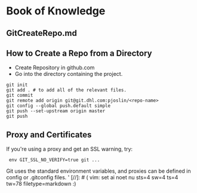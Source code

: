 #	Book of Knowledge
##	GitCreateRepo.md
##	How to Create a Repo from a Directory

- Create Repository in github.com
- Go into the directory containing the project.
```
git init
git add . #	to add all of the relevant files.
git commit
git remote add origin git@git.dhl.com:pjoslin/<repo-name>
git config --global push.default simple
git push --set-upstream origin master
git push
```

## Proxy and Certificates
If you're using a proxy and get an SSL warning, try:
```
 env GIT_SSL_NO_VERIFY=true git ...
```

Git uses the standard environment variables, and proxies can be defined in
config or .gitconfig files.
'
[//]: # ( vim: set ai noet nu sts=4 sw=4 ts=4 tw=78 filetype=markdown :)

